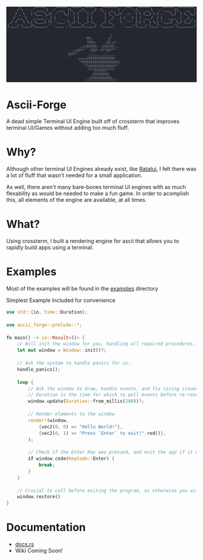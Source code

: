 ![](https://github.com/TheEmeraldBee/ascii-forge/blob/master/logo.png?raw=true)

# Ascii-Forge
A dead simple Terminal UI Engine built off of crossterm that improves terminal UI/Games without adding too much fluff.

# Why?
Although other terminal UI Engines already exist, like [Ratatui](https://github.com/ratatui-org/ratatui), I felt there was a lot of fluff that wasn't needed for a small application.

As well, there aren't many bare-bones terminal UI engines with as much flexability as would be needed to make a fun game. In order to acomplish this, all elements of the engine are available, at all times.

# What?
Using crossterm, I built a rendering engine for ascii that allows you to rapidly build apps using a terminal.

# Examples
Most of the examples will be found in the [examples](https://github.com/TheEmeraldBee/ascii-forge/tree/master/examples) directory

Simplest Example Included for convenience
```rust
use std::{io, time::Duration};

use ascii_forge::prelude::*;

fn main() -> io::Result<()> {
    // Will init the window for you, handling all required procedures.
    let mut window = Window::init()?;

    // Ask the system to handle panics for us.
    handle_panics();

    loop {
        // Ask the window to draw, handle events, and fix sizing issues.
        // Duration is the time for which to poll events before re-rendering.
        window.update(Duration::from_millis(200))?;

        // Render elements to the window
        render!(window,
            {vec2(0, 0) => "Hello World!"},
            {vec2(0, 1) => "Press `Enter` to exit!".red()},
        );

        // Check if the Enter Key was pressed, and exit the app if it was.
        if window.code(KeyCode::Enter) {
            break;
        }
    }

    // Crucial to call before exiting the program, as otherwise you will not leave the alternate screen.
    window.restore()
}
```

# Documentation
- [docs.rs](https://docs.rs/ascii-forge/latest/ascii_forge/)
- Wiki Coming Soon!
